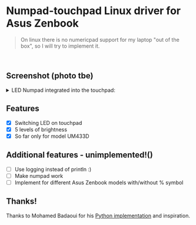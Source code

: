 # Numpad-touchpad Linux driver for Asus Zenbook
> On linux there is no numericpad support for my laptop "out of the box", so I will try to implement it.
<br />

## Screenshot (photo tbe)
<details>
  <summary>LED Numpad integrated into the touchpad:</summary>
  
  ![](https://github.com/khadievedem/asus-zenbook-numpad-driver-rs/blob/numericpad-img/numberpad.jpg)
  
</details>

## Features
- [x] Switching LED on touchpad
- [x] 5 levels of brightness
- [x] So far only for model UM433D

## Additional features - unimplemented!()
- [ ] Use logging instead of println :)
- [ ] Make numpad work
- [ ] Implement for different Asus Zenbook models with/without % symbol

## Thanks!
Thanks to Mohamed Badaoui for his [Python implementation](https://github.com/mohamed-badaoui/asus-touchpad-numpad-driver) and inspiration.
